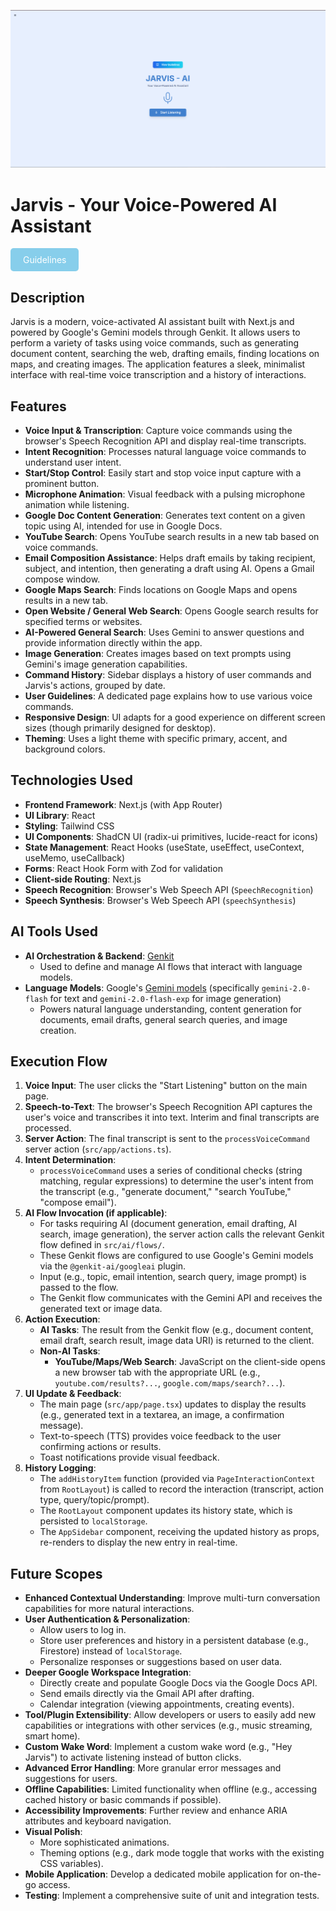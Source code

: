 
[![Jarvis - AI Web look](Jarvis-AI.png "A demo of the project's main features")](https://jarvis-assist.netlify.app/ "JARVIS - AI")

# Jarvis - Your Voice-Powered AI Assistant

<a href="https://jarvis-assist.netlify.app/guidelines" target="_blank" title="Guidelines to operate Jarvis - AI" style="display: inline-block; padding: 10px 20px; background-color: #87CEEB; color: white; text-align: center; text-decoration: none; border-radius: 5px; cursor: pointer;">
    Guidelines
</a>

## Description

Jarvis is a modern, voice-activated AI assistant built with Next.js and powered by Google's Gemini models through Genkit. It allows users to perform a variety of tasks using voice commands, such as generating document content, searching the web, drafting emails, finding locations on maps, and creating images. The application features a sleek, minimalist interface with real-time voice transcription and a history of interactions.

## Features

-   **Voice Input & Transcription**: Capture voice commands using the browser's Speech Recognition API and display real-time transcripts.
-   **Intent Recognition**: Processes natural language voice commands to understand user intent.
-   **Start/Stop Control**: Easily start and stop voice input capture with a prominent button.
-   **Microphone Animation**: Visual feedback with a pulsing microphone animation while listening.
-   **Google Doc Content Generation**: Generates text content on a given topic using AI, intended for use in Google Docs.
-   **YouTube Search**: Opens YouTube search results in a new tab based on voice commands.
-   **Email Composition Assistance**: Helps draft emails by taking recipient, subject, and intention, then generating a draft using AI. Opens a Gmail compose window.
-   **Google Maps Search**: Finds locations on Google Maps and opens results in a new tab.
-   **Open Website / General Web Search**: Opens Google search results for specified terms or websites.
-   **AI-Powered General Search**: Uses Gemini to answer questions and provide information directly within the app.
-   **Image Generation**: Creates images based on text prompts using Gemini's image generation capabilities.
-   **Command History**: Sidebar displays a history of user commands and Jarvis's actions, grouped by date.
-   **User Guidelines**: A dedicated page explains how to use various voice commands.
-   **Responsive Design**: UI adapts for a good experience on different screen sizes (though primarily designed for desktop).
-   **Theming**: Uses a light theme with specific primary, accent, and background colors.

## Technologies Used

-   **Frontend Framework**: Next.js (with App Router)
-   **UI Library**: React
-   **Styling**: Tailwind CSS
-   **UI Components**: ShadCN UI (radix-ui primitives, lucide-react for icons)
-   **State Management**: React Hooks (useState, useEffect, useContext, useMemo, useCallback)
-   **Forms**: React Hook Form with Zod for validation
-   **Client-side Routing**: Next.js
-   **Speech Recognition**: Browser's Web Speech API (`SpeechRecognition`)
-   **Speech Synthesis**: Browser's Web Speech API (`speechSynthesis`)

## AI Tools Used

-   **AI Orchestration & Backend**: [Genkit](https://firebase.google.com/docs/genkit)
    -   Used to define and manage AI flows that interact with language models.
-   **Language Models**: Google's [Gemini models](https://deepmind.google/technologies/gemini/) (specifically `gemini-2.0-flash` for text and `gemini-2.0-flash-exp` for image generation)
    -   Powers natural language understanding, content generation for documents, email drafts, general search queries, and image creation.

## Execution Flow

1.  **Voice Input**: The user clicks the "Start Listening" button on the main page.
2.  **Speech-to-Text**: The browser's Speech Recognition API captures the user's voice and transcribes it into text. Interim and final transcripts are processed.
3.  **Server Action**: The final transcript is sent to the `processVoiceCommand` server action (`src/app/actions.ts`).
4.  **Intent Determination**:
    *   `processVoiceCommand` uses a series of conditional checks (string matching, regular expressions) to determine the user's intent from the transcript (e.g., "generate document," "search YouTube," "compose email").
5.  **AI Flow Invocation (if applicable)**:
    *   For tasks requiring AI (document generation, email drafting, AI search, image generation), the server action calls the relevant Genkit flow defined in `src/ai/flows/`.
    *   These Genkit flows are configured to use Google's Gemini models via the `@genkit-ai/googleai` plugin.
    *   Input (e.g., topic, email intention, search query, image prompt) is passed to the flow.
    *   The Genkit flow communicates with the Gemini API and receives the generated text or image data.
6.  **Action Execution**:
    *   **AI Tasks**: The result from the Genkit flow (e.g., document content, email draft, search result, image data URI) is returned to the client.
    *   **Non-AI Tasks**:
        *   **YouTube/Maps/Web Search**: JavaScript on the client-side opens a new browser tab with the appropriate URL (e.g., `youtube.com/results?...`, `google.com/maps/search?...`).
7.  **UI Update & Feedback**:
    *   The main page (`src/app/page.tsx`) updates to display the results (e.g., generated text in a textarea, an image, a confirmation message).
    *   Text-to-speech (TTS) provides voice feedback to the user confirming actions or results.
    *   Toast notifications provide visual feedback.
8.  **History Logging**:
    *   The `addHistoryItem` function (provided via `PageInteractionContext` from `RootLayout`) is called to record the interaction (transcript, action type, query/topic/prompt).
    *   The `RootLayout` component updates its history state, which is persisted to `localStorage`.
    *   The `AppSidebar` component, receiving the updated history as props, re-renders to display the new entry in real-time.

## Future Scopes

-   **Enhanced Contextual Understanding**: Improve multi-turn conversation capabilities for more natural interactions.
-   **User Authentication & Personalization**:
    -   Allow users to log in.
    -   Store user preferences and history in a persistent database (e.g., Firestore) instead of `localStorage`.
    -   Personalize responses or suggestions based on user data.
-   **Deeper Google Workspace Integration**:
    -   Directly create and populate Google Docs via the Google Docs API.
    -   Send emails directly via the Gmail API after drafting.
    -   Calendar integration (viewing appointments, creating events).
-   **Tool/Plugin Extensibility**: Allow developers or users to easily add new capabilities or integrations with other services (e.g., music streaming, smart home).
-   **Custom Wake Word**: Implement a custom wake word (e.g., "Hey Jarvis") to activate listening instead of button clicks.
-   **Advanced Error Handling**: More granular error messages and suggestions for users.
-   **Offline Capabilities**: Limited functionality when offline (e.g., accessing cached history or basic commands if possible).
-   **Accessibility Improvements**: Further review and enhance ARIA attributes and keyboard navigation.
-   **Visual Polish**:
    -   More sophisticated animations.
    -   Theming options (e.g., dark mode toggle that works with the existing CSS variables).
-   **Mobile Application**: Develop a dedicated mobile application for on-the-go access.
-   **Testing**: Implement a comprehensive suite of unit and integration tests.
